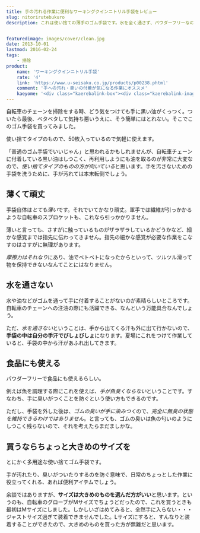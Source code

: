 ```yaml
---
title: 手の汚れる作業に便利なワーキングクインニトリル手袋をレビュー
slug: nitorirutebukuro
description: これは使い捨ての薄手のゴム手袋です。水を全く通さず、パウダーフリーなので、食品を扱うのにも適しています。油やにおいの付着から手を守ってくれるので、日常の様々な作業に活躍します。料理から自転車の掃除まで、幅広く利用できます。


featuredimage: images/cover/clean.jpg
date: 2013-10-01
lastmod: 2016-02-24
tags: 
    - 掃除
product:
    name: 'ワーキングクインニトリル手袋'
    rate: '4'
    link: 'https://www.u-seisaku.co.jp/products/p00238.phtml'
    comment: '手への汚れ・臭いの付着が気になる作業にオススメ'
    kaeyome: '<div class="kaerebalink-box"><div class="kaerebalink-image"><a href="https://www.amazon.co.jp/exec/obidos/ASIN/B0057DD20K/illusionspace-22/ref=nosim/" rel="nofollow" target="_blank"><img src="https://ecx.images-amazon.com/images/I/51-0-85eK5L._SL160_.jpg" style="border: none;" /></a></div><div class="kaerebalink-info"><div class="kaerebalink-name"><a href="https://www.amazon.co.jp/exec/obidos/ASIN/B0057DD20K/illusionspace-22/ref=nosim/" rel="nofollow" target="_blank">クイン ワーキングクイン ニトリル手袋 （パウダーフリー） M 50枚入り</a><div class="kaerebalink-powered-date">posted with <a href="https://kaereba.com" rel="nofollow" target="_blank">カエレバ</a></div></div><div class="kaerebalink-detail"> クイン 2011-08-16    </div><div class="kaerebalink-link1"><div class="shoplinkamazon"><a href="https://www.amazon.co.jp/gp/search?keywords=%83N%83C%83%93%20%83%8F%81%5B%83L%83%93%83O%83N%83C%83%93%20%83j%83g%83%8A%83%8B&__mk_ja_JP=%83J%83%5E%83J%83i&tag=illusionspace-22" rel="nofollow" target="_blank" title="アマゾン" >Amazonで購入</a></div><div class="shoplinkrakuten"><a href="https://hb.afl.rakuten.co.jp/hgc/0e95387f.f2aef20d.0e953880.25e412bd/?pc=http%3A%2F%2Fsearch.rakuten.co.jp%2Fsearch%2Fmall%2F%25E3%2582%25AF%25E3%2582%25A4%25E3%2583%25B3%2520%25E3%2583%25AF%25E3%2583%25BC%25E3%2582%25AD%25E3%2583%25B3%25E3%2582%25B0%25E3%2582%25AF%25E3%2582%25A4%25E3%2583%25B3%2520%25E3%2583%258B%25E3%2583%2588%25E3%2583%25AA%25E3%2583%25AB%2F-%2Ff.1-p.1-s.1-sf.0-st.A-v.2%3Fx%3D0%26scid%3Daf_ich_link_urltxt%26m%3Dhttp%3A%2F%2Fm.rakuten.co.jp%2F" rel="nofollow" target="_blank" title="楽天市場" >楽天市場で購入</a></div></div></div><div class="booklink-footer" style="clear: left"></div></div>'
---
```


自転車のチェーンを掃除をする時、どう気をつけても手に黒い油がくっつく。ついたら最後、ベタベタして気持ち悪いうえに、そう簡単にはとれない。そこでこのゴム手袋を買ってみました。

使い捨てタイプのもので、50枚入っているので気軽に使えます。

「普通のゴム手袋でいいじゃん」と思われるかもしれませんが、自転車チェーンに付着している黒い油はしつこく、再利用しようにも油を取るのが非常に大変なので、<em>使い捨てタイプのものの方が向いている</em>と思います。手を汚さないための手袋を洗うために、手が汚れては本末転倒でしょう。


## 薄くて頑丈


手袋自体は<em>とても薄い</em>です。それでいてかなり頑丈。軍手では繊維が引っかかるような自転車のスプロケットも、これなら引っかかりません。

薄いと言っても、さすがに触っているものがザラザラしているかどうかなど、細かな感覚までは指先に伝わってきません。指先の細かな感覚が必要な作業をこなすのはさすがに無理があります。

<em>摩擦力はそれなり</em>にあり、油でベトベトになったからといって、ツルツル滑って物を保持できないなんてことにはなりません。


## 水を通さない


水や油などがゴムを通って手に付着することがないのが素晴らしいところです。自転車のチェーンへの注油の際にも活躍できる、なんという万能具合なんでしょう。

ただ、<em>水を通さない</em>ということは、手から出てくる汗も外に出て行かないので、<strong>手袋の中は自分の手汗でびしょびしょ</strong>になります。夏場にこれをつけて作業していると、手袋の中から汗があふれ出してきます。


## 食品にも使える


パウダーフリーで食品にも使えるらしい。

例えば魚を調理する際にこれを使えば、<em>手が魚臭くならない</em>ということです。すなわち、手に臭いがつくことを防ぐという使い方もできるのです。

ただし、手袋を外した後は、<em>ゴムの臭いが手に染みつく</em>ので、<em>完全に無臭の状態を維持できるわけではありません</em>。と言っても、ゴムの臭いは魚の匂いのようにしつこく残らないので、それを考えたらまだましかな。


## 買うならちょっと大きめのサイズを


とにかく多用途な使い捨てゴム手袋です。

手が汚れたり、臭いがついたりするのを防ぐ意味で、日常のちょっとした作業に役立ってくれる、あれば便利アイテムでしょう。

余談ではありますが、<strong>サイズは大きめのものを選んだ方がいい</strong>と思います。というのも、自転車のグローブがMサイズでちょうどだったので、これを買うときも最初はMサイズにしました。しかしいざはめてみると、全然手に入らない・・・ジャストサイズ過ぎて装着できませんでした。Lサイズにすると、すんなりと装着することができたので、大きめのものを買った方が無難だと思います。


  